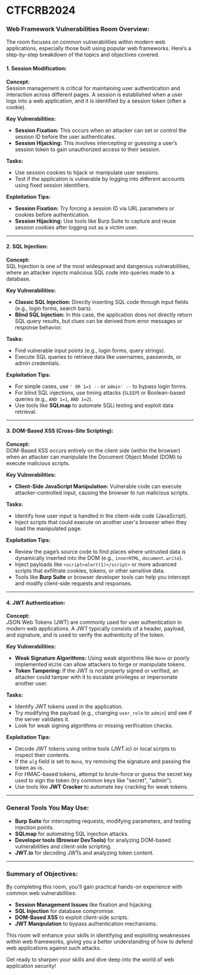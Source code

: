 # CTFCRB2024

### **Web Framework Vulnerabilities Room Overview:**

The room focuses on common vulnerabilities within modern web applications, especially those built using popular web frameworks. Here’s a step-by-step breakdown of the topics and objectives covered.

#### **1. Session Modification:**

**Concept:**  
Session management is critical for maintaining user authentication and interaction across different pages. A session is established when a user logs into a web application, and it is identified by a session token (often a cookie).

**Key Vulnerabilities:**  
- **Session Fixation:** This occurs when an attacker can set or control the session ID before the user authenticates.
- **Session Hijacking:** This involves intercepting or guessing a user’s session token to gain unauthorized access to their session.

**Tasks:**
- Use session cookies to hijack or manipulate user sessions.
- Test if the application is vulnerable by logging into different accounts using fixed session identifiers.
  
**Exploitation Tips:**
- **Session Fixation:** Try forcing a session ID via URL parameters or cookies before authentication.
- **Session Hijacking:** Use tools like Burp Suite to capture and reuse session cookies after logging out as a victim user.

---

#### **2. SQL Injection:**

**Concept:**  
SQL Injection is one of the most widespread and dangerous vulnerabilities, where an attacker injects malicious SQL code into queries made to a database.

**Key Vulnerabilities:**  
- **Classic SQL Injection:** Directly inserting SQL code through input fields (e.g., login forms, search bars).
- **Blind SQL Injection:** In this case, the application does not directly return SQL query results, but clues can be derived from error messages or response behavior.
  
**Tasks:**
- Find vulnerable input points (e.g., login forms, query strings).
- Execute SQL queries to retrieve data like usernames, passwords, or admin credentials.

**Exploitation Tips:**
- For simple cases, use `' OR 1=1 --` or `admin' --` to bypass login forms.
- For blind SQL injections, use timing attacks (`SLEEP`) or Boolean-based queries (e.g., `AND 1=1`, `AND 1=2`).
- Use tools like **SQLmap** to automate SQLi testing and exploit data retrieval.

---

#### **3. DOM-Based XSS (Cross-Site Scripting):**

**Concept:**  
DOM-Based XSS occurs entirely on the client side (within the browser) when an attacker can manipulate the Document Object Model (DOM) to execute malicious scripts.

**Key Vulnerabilities:**  
- **Client-Side JavaScript Manipulation:** Vulnerable code can execute attacker-controlled input, causing the browser to run malicious scripts.
  
**Tasks:**
- Identify how user input is handled in the client-side code (JavaScript).
- Inject scripts that could execute on another user's browser when they load the manipulated page.

**Exploitation Tips:**
- Review the page’s source code to find places where untrusted data is dynamically inserted into the DOM (e.g., `innerHTML`, `document.write`).
- Inject payloads like `<script>alert(1)</script>` or more advanced scripts that exfiltrate cookies, tokens, or other sensitive data.
- Tools like **Burp Suite** or browser developer tools can help you intercept and modify client-side requests and responses.

---

#### **4. JWT Authentication:**

**Concept:**  
JSON Web Tokens (JWT) are commonly used for user authentication in modern web applications. A JWT typically consists of a header, payload, and signature, and is used to verify the authenticity of the token.

**Key Vulnerabilities:**
- **Weak Signature Algorithms:** Using weak algorithms like `None` or poorly implemented `HS256` can allow attackers to forge or manipulate tokens.
- **Token Tampering:** If the JWT is not properly signed or verified, an attacker could tamper with it to escalate privileges or impersonate another user.

**Tasks:**
- Identify JWT tokens used in the application.
- Try modifying the payload (e.g., changing `user_role` to `admin`) and see if the server validates it.
- Look for weak signing algorithms or missing verification checks.

**Exploitation Tips:**
- Decode JWT tokens using online tools (JWT.io) or local scripts to inspect their contents.
- If the `alg` field is set to `None`, try removing the signature and passing the token as-is.
- For HMAC-based tokens, attempt to brute-force or guess the secret key used to sign the token (try common keys like "secret", "admin").
- Use tools like **JWT Cracker** to automate key cracking for weak tokens.

---

### **General Tools You May Use:**
- **Burp Suite** for intercepting requests, modifying parameters, and testing injection points.
- **SQLmap** for automating SQL injection attacks.
- **Developer tools (Browser DevTools)** for analyzing DOM-based vulnerabilities and client-side scripting.
- **JWT.io** for decoding JWTs and analyzing token content.
  
---

### **Summary of Objectives:**
By completing this room, you'll gain practical hands-on experience with common web vulnerabilities:
- **Session Management Issues** like fixation and hijacking.
- **SQL Injection** for database compromise.
- **DOM-Based XSS** to exploit client-side scripts.
- **JWT Manipulation** to bypass authentication mechanisms.

This room will enhance your skills in identifying and exploiting weaknesses within web frameworks, giving you a better understanding of how to defend web applications against such attacks.

Get ready to sharpen your skills and dive deep into the world of web application security!

